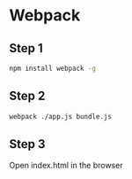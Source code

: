 # Webpack

## Step 1

```bash
npm install webpack -g
```

## Step 2

```bash
webpack ./app.js bundle.js
```

## Step 3

Open index.html in the browser 